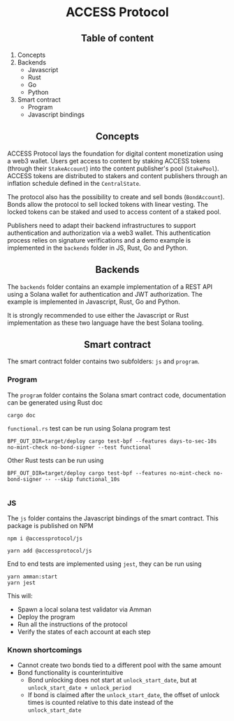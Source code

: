 <h1 align="center">ACCESS Protocol</h1>

<h2 align="center">Table of content</h2>

1. Concepts
2. Backends
   - Javascript
   - Rust
   - Go
   - Python
3. Smart contract
   - Program
   - Javascript bindings

<h2 align="center">Concepts</h2>

ACCESS Protocol lays the foundation for digital content monetization using a web3 wallet. Users get access to content by staking ACCESS tokens (through their `StakeAccount`) into the content publisher's pool (`StakePool`). ACCESS tokens are distributed to stakers and content publishers through an inflation schedule defined in the `CentralState`.

The protocol also has the possibility to create and sell bonds (`BondAccount`). Bonds allow the protocol to sell locked tokens with linear vesting. The locked tokens can be staked and used to access content of a staked pool.

Publishers need to adapt their backend infrastructures to support authentication and authorization via a web3 wallet. This authentication process relies on signature verifications and a demo example is implemented in the `backends` folder in JS, Rust, Go and Python.

<h2 align="center">Backends</h2>

The `backends` folder contains an example implementation of a REST API using a Solana wallet for authentication and JWT authorization. The example is implemented in Javascript, Rust, Go and Python.

It is strongly recommended to use either the Javascript or Rust implementation as these two language have the best Solana tooling.

<h2 align="center">Smart contract</h2>

The smart contract folder contains two subfolders: `js` and `program`.

### Program

The `program` folder contains the Solana smart contract code, documentation can be generated using Rust doc

```
cargo doc
```

`functional.rs` test can be run using Solana program test

```
BPF_OUT_DIR=target/deploy cargo test-bpf --features days-to-sec-10s no-mint-check no-bond-signer --test functional
```

Other Rust tests can be run using

```
BPF_OUT_DIR=target/deploy cargo test-bpf --features no-mint-check no-bond-signer -- --skip functional_10s
```

```

```

### JS

The `js` folder contains the Javascript bindings of the smart contract. This package is published on NPM

```
npm i @accessprotocol/js
```

```
yarn add @accessprotocol/js
```

End to end tests are implemented using `jest`, they can be run using

```
yarn amman:start
yarn jest
```

This will:

- Spawn a local solana test validator via Amman
- Deploy the program
- Run all the instructions of the protocol
- Verify the states of each account at each step

### Known shortcomings

- Cannot create two bonds tied to a different pool with the same amount
- Bond functionality is counterintuitive
  - Bond unlocking does not start at `unlock_start_date`, but at `unlock_start_date + unlock_period`
  - If bond is claimed after the `unlock_start_date`, the offset of unlock times is counted relative to this date instead of the `unlock_start_date`
